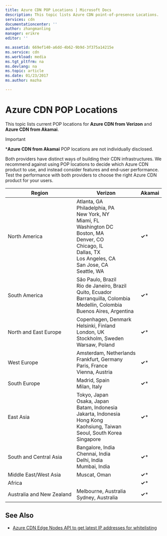```yaml
---
title: Azure CDN POP Locations | Microsoft Docs
description: This topic lists Azure CDN point-of-presence Locations.
services: cdn
documentationcenter: ''
author: zhangmanling
manager: erikre
editor: ''

ms.assetid: 669ef140-a6dd-4b62-9b9d-3f375a14215e
ms.service: cdn
ms.workload: media
ms.tgt_pltfrm: na
ms.devlang: na
ms.topic: article
ms.date: 01/23/2017
ms.author: mazha

---
```

# Azure CDN POP Locations
This topic lists current POP locations for **Azure CDN from Verizon** and **Azure CDN from Akamai**.

> [!IMPORTANT]
> \***Azure CDN from Akamai** POP locations are not individually disclosed.  
> 
> Both providers have distinct ways of building their CDN infrastructures.  We recommend against using POP locations to decide which Azure CDN product to use, and instead consider features and end-user performance.  Test the performance with both providers to choose the right Azure CDN product for your users. 
> 
> 

| Region | Verizon | Akamai |
| --- | --- | --- |
| North America |Atlanta, GA<br />Philadelphia, PA<br />New York, NY<br />Miami, FL<br />Washington DC<br />Boston, MA<br />Denver, CO<br />Chicago, IL<br />Dallas, TX<br />Los Angeles, CA<br />San Jose, CA<br />Seattle, WA |**&#x2713;**\* |
| South America |São Paulo, Brazil<br />Rio de Janeiro, Brazil<br />Quito, Ecuador<br />Barranquilla, Colombia<br />Medellin, Colombia<br/>Buenos Aires, Argentina |**&#x2713;**\* |
| North and East Europe |Copenhagen, Denmark<br />Helsinki, Finland<br />London, UK<br />Stockholm, Sweden<br />Warsaw, Poland |**&#x2713;**\* |
| West Europe |Amsterdam, Netherlands<br />Frankfurt, Germany<br />Paris, France<br />Vienna, Austria |**&#x2713;**\* |
| South Europe |Madrid, Spain<br />Milan, Italy |**&#x2713;**\* |
| East Asia |Tokyo, Japan<br />Osaka, Japan<br />Batam, Indonesia<br />Jakarta, Indonesia<br />Hong Kong<br />Kaohsiung, Taiwan<br />Seoul, South Korea<br />Singapore |**&#x2713;**\* |
| South and Central Asia |Bangalore, India<br />Chennai, India<br />Delhi, India<br />Mumbai, India |**&#x2713;**\* |
| Middle East/West Asia |Muscat, Oman |**&#x2713;**\* |
| Africa | |**&#x2713;**\* |
| Australia and New Zealand |Melbourne, Australia<br />Sydney, Australia |**&#x2713;**\* |

## See Also
* [Azure CDN Edge Nodes API to get latest IP addresses for whitelisting](https://docs.microsoft.com/en-us/rest/api/cdn/edgenodes)

